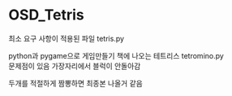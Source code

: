 OSD_Tetris
======================

최소 요구 사항이 적용된 파일 tetris.py  



python과 pygame으로 게임만들기 책에 나오는 테트리스 tetromino.py  
문제점이 있음 가장자리에서 블럭이 안돌아감  

두개를 적절하게 짬뽕하면 최종본 나올거 같음  

